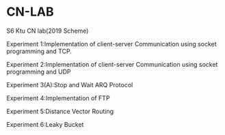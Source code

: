# CN-LAB
S6 Ktu CN lab(2019 Scheme)

Experiment 1:Implementation of client-server Communication using socket programming and TCP.

Experiment 2:Implementation of client-server Communication using socket programming and UDP

Experiment 3(A):Stop and Wait ARQ Protocol

Experiment 4:Implementation of FTP

Experiment 5:Distance Vector Routing

Experiment 6:Leaky Bucket